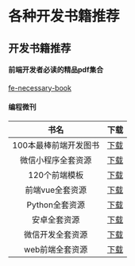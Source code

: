 # 各种开发书籍推荐

## 开发书籍推荐

#### 前端开发者必读的精品pdf集合

[fe-necessary-book](https://github.com/ddzy/fe-necessary-book)

#### 编程微刊

|书名|下载|
|:---:|:---:|
|100本最棒前端开发图书|[下载](https://pan.baidu.com/s/1V3Y4qvVlaAKpZCK_4K2SmA)|
|微信小程序全套资源|[下载](https://pan.baidu.com/s/18vrx5_z3qFU5A5puducXcw)|
|120个前端模板|[下载](https://pan.baidu.com/s/1iZDi6lof3rElhMkDT5FW6A)|
|前端vue全套资源|[下载](https://pan.baidu.com/s/1py5iB2nxTIQQSZS8PVaXIg)|
|Python全套资源|[下载](https://pan.baidu.com/s/1c1OsN7sCx0fz86Yt23-HBw)|
|安卓全套资源|[下载](https://pan.baidu.com/s/1pIClSQ759vo0uh71J8bTig)|
|微信开发全套资源|[下载](https://pan.baidu.com/s/1tuNzRlv10NilhuTvCXpQjA)|
|web前端全套资源|[下载](https://pan.baidu.com/s/18lsXtF0mgWoKOfk21somuA)|